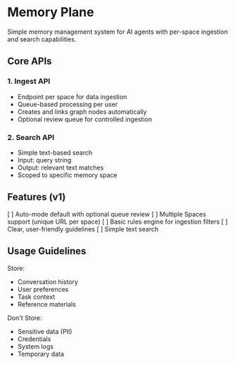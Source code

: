 # Memory Plane

Simple memory management system for AI agents with per-space ingestion and search capabilities.

## Core APIs

### 1. Ingest API

- Endpoint per space for data ingestion
- Queue-based processing per user
- Creates and links graph nodes automatically
- Optional review queue for controlled ingestion

### 2. Search API

- Simple text-based search
- Input: query string
- Output: relevant text matches
- Scoped to specific memory space

## Features (v1)

[ ] Auto-mode default with optional queue review
[ ] Multiple Spaces support (unique URL per space)
[ ] Basic rules engine for ingestion filters
[ ] Clear, user-friendly guidelines
[ ] Simple text search

## Usage Guidelines

Store:

- Conversation history
- User preferences
- Task context
- Reference materials

Don't Store:

- Sensitive data (PII)
- Credentials
- System logs
- Temporary data
